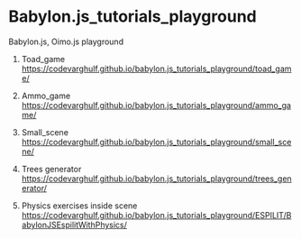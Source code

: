 # Babylon.js_tutorials_playground
Babylon.js, Oimo.js playground


1. Toad_game
https://codevarghulf.github.io/babylon.js_tutorials_playground/toad_game/

2. Ammo_game
https://codevarghulf.github.io/babylon.js_tutorials_playground/ammo_game/

3. Small_scene
https://codevarghulf.github.io/babylon.js_tutorials_playground/small_scene/

4. Trees generator
https://codevarghulf.github.io/babylon.js_tutorials_playground/trees_generator/

5. Physics exercises inside scene
https://codevarghulf.github.io/babylon.js_tutorials_playground/ESPILIT/BabylonJSEspilitWithPhysics/
